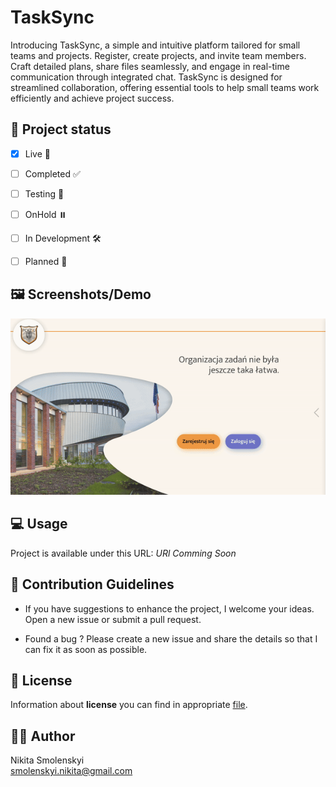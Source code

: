 # TaskSync

Introducing TaskSync, a simple and intuitive platform tailored for small teams and projects. Register, create projects, and invite team members. Craft detailed plans, share files seamlessly, and engage in real-time communication through integrated chat. TaskSync is designed for streamlined collaboration, offering essential tools to help small teams work efficiently and achieve project success.

## 🚦 Project status

- [x] Live 🚀 
  
- [ ] Completed ✅
  
- [ ] Testing 🔎
  
- [ ] OnHold ⏸️
  
- [ ] In Development 🛠️
  
- [ ] Planned 📆

## 🖼️ Screenshots/Demo

![Gif preview](README_static/demo.gif)

## 💻 Usage

Project is available under this URL: *URl Comming Soon*

## 🌱 Contribution Guidelines

 - If you have suggestions to enhance the project, I welcome your ideas. Open a new issue or submit a pull request.
  
 - Found a bug ? Please create a new issue and share the details so that I can fix it as soon as possible.
  
## 📄 License

Information about **license** you can find in appropriate <u style="color: lightblue">[file](LICENSE)</u>.

## 🧑‍🎨 Author

Nikita Smolenskyi                  
smolenskyi.nikita@gmail.com